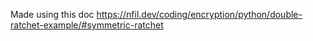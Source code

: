 Made using this doc
https://nfil.dev/coding/encryption/python/double-ratchet-example/#symmetric-ratchet